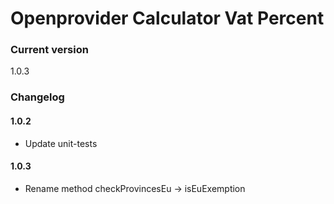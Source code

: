 Openprovider Calculator Vat Percent
====================


### Current version
1.0.3

### Changelog

#### 1.0.2
- Update unit-tests

#### 1.0.3
- Rename method checkProvincesEu -> isEuExemption
